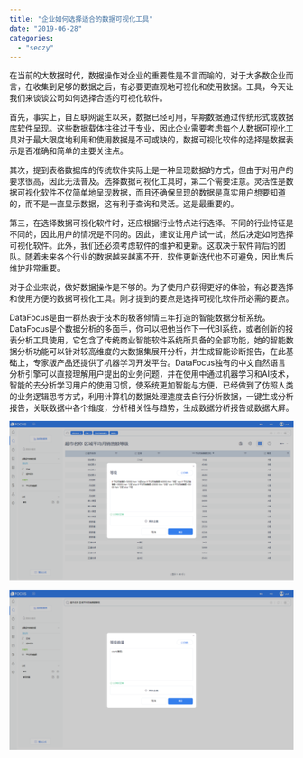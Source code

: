 ```yaml
---
title: "企业如何选择适合的数据可视化工具"
date: "2019-06-28"
categories: 
  - "seozy"
---
```


在当前的大数据时代，数据操作对企业的重要性是不言而喻的，对于大多数企业而言，在收集到足够的数据之后，有必要更直观地可视化和使用数据。工具，今天让我们来谈谈公司如何选择合适的可视化软件。

首先，事实上，自互联网诞生以来，数据已经可用，早期数据通过传统形式或数据库软件呈现。这些数据载体往往过于专业，因此企业需要考虑每个人数据可视化工具对于最大限度地利用和使用数据是不可或缺的，数据可视化软件的选择是数据表示是否准确和简单的主要关注点。

其次，提到表格数据库的传统软件实际上是一种呈现数据的方式，但由于对用户的要求很高，因此无法普及。选择数据可视化工具时，第二个需要注意。灵活性是数据可视化软件不仅简单地呈现数据，而且还确保呈现的数据是真实用户想要知道的，而不是一直显示数据，这有利于查询和灵活。这是最重要的。

第三，在选择数据可视化软件时，还应根据行业特点进行选择。不同的行业特征是不同的，因此用户的情况是不同的。因此，建议让用户试一试，然后决定如何选择可视化软件。此外，我们还必须考虑软件的维护和更新。这取决于软件背后的团队。随着未来各个行业的数据越来越离不开，软件更新迭代也不可避免，因此售后维护非常重要。

对于企业来说，做好数据操作是不够的。为了使用户获得更好的体验，有必要选择和使用方便的数据可视化工具。刚才提到的要点是选择可视化软件所必需的要点。

DataFocus是由一群热衷于技术的极客倾情三年打造的智能数据分析系统。DataFocus是个数据分析的多面手，你可以把他当作下一代BI系统，或者创新的报表分析工具使用，它包含了传统商业智能软件系统所具备的全部功能，她的智能数据分析功能可以针对较高维度的大数据集展开分析，并生成智能诊断报告，在此基础上，专家版产品还提供了机器学习开发平台。DataFocus独有的中文自然语言分析引擎可以直接理解用户提出的业务问题，并在使用中通过机器学习和AI技术，智能的去分析学习用户的使用习惯，使系统更加智能与方便，已经做到了仿照人类的业务逻辑思考方式，利用计算机的数据处理速度去自行分析数据，一键生成分析报告，关联数据中各个维度，分析相关性与趋势，生成数据分析报告或数据大屏。

![](images/word-image-54.png)

![](images/word-image-55.png)
